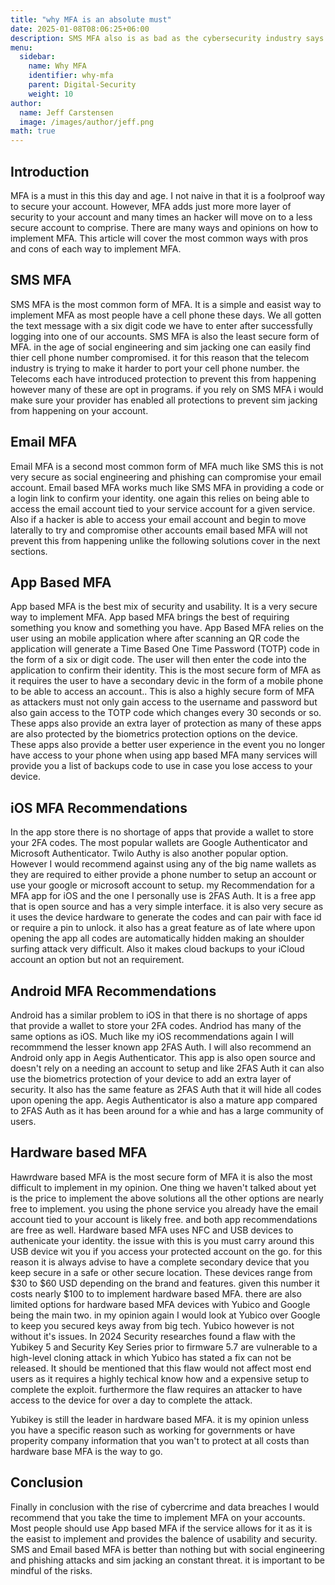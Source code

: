 ```yaml
---
title: "why MFA is an absolute must"
date: 2025-01-08T08:06:25+06:00
description: SMS MFA also is as bad as the cybersecurity industry says it is.
menu:
  sidebar:
    name: Why MFA
    identifier: why-mfa
    parent: Digital-Security
    weight: 10
author:
  name: Jeff Carstensen
  image: /images/author/jeff.png
math: true
---
```


## Introduction

MFA is a must in this this day and age. I not naive in that it is a foolproof way to secure your account. However, MFA adds just more more layer of security to your account and many times an hacker will move on to a less secure account to comprise.  There are many ways and opinions on how to implement MFA. This article will cover the most common ways with pros and cons of each way to implement MFA.

## SMS MFA

SMS MFA is the most common form of MFA. It is a simple and easist way to implement MFA as most people have a cell phone these days. We all gotten the text message with a six digit code we have to enter after successfully logging into one of our accounts. SMS MFA is also the least secure form of MFA. in the age of social engineering and sim jacking one can easily find thier cell phone number compromised. it for this reason that the telecom industry is trying to make it harder to port your cell phone number.  the Telecoms each have introduced protection to prevent this from happening however many of these are opt in programs. if you rely on SMS MFA i would make sure your provider has enabled all protections to prevent sim jacking from happening on your account.

## Email MFA

Email MFA is a second most common form of MFA much like SMS this is not very secure as social engineering and phishing can compromise your email account. Email based MFA works much like SMS MFA in providing a code or a login link to confirm your identity. one again this relies on being able to access the email account tied to your service account for a given service.  Also if a hacker is able to access your email account and begin to move laterally to try and compromise other accounts email based MFA will not prevent this from happening unlike the following solutions cover in the next sections.

## App Based MFA

App based MFA is the best mix of security and usability. It is a very secure way to implement MFA. App based MFA brings the best of requiring something you know and something you have.  App Based MFA relies on the user using an mobile application where after scanning an QR code the application will generate a Time Based One Time Password (TOTP) code in the form of a six or digit code.  The user will then enter the code into the application to confirm their identity. This is the most secure form of MFA as it requires the user to have a secondary devic in the form of a mobile phone to be able to access an account..  This is also a highly secure form of MFA as attackers must not only gain access to the username and password but also gain access to the TOTP code which changes every 30 seconds or so. These apps also provide an extra layer of protection as many of these apps are also protected by the biometrics protection options on the device. These apps also provide a better user experience in the event you no longer have access to your phone when using app based MFA many services will provide you a list of backups code to use in case you lose access to your device.

## iOS MFA Recommendations

In the app store there is no shortage of apps that provide a wallet to store your 2FA codes.  The most popular wallets are Google Authenticator and Microsoft Authenticator. Twilo Authy is also another popular option.  However I would recommend against using any of the big name wallets as they are required to either provide a phone number to setup an account or use your google or microsoft account to setup. my Recommendation for a MFA app for iOS and the one I personally use is 2FAS Auth. It is a free app that is open source and has a very simple interface. it is also very secure as it uses the device hardware to generate the codes and can pair with face id or require a pin to unlock. it also has a great feature as of late where upon opening the app all codes are automatically hidden making an shoulder surfing attack very difficult. Also it makes cloud backups to your iCloud account an option but not an requirement.


## Android MFA Recommendations

Android has a similar problem to iOS in that there is no shortage of apps that provide a wallet to store your 2FA codes.  Andriod has many of the same options as iOS. Much like my iOS recommendations again I will recommmend the lesser known app 2FAS Auth. I will also recommend an Android only app in Aegis Authenticator.  This app is also open source and doesn't rely on a needing an account to setup and like 2FAS Auth it can also use the biometrics protection of your device to add an extra layer of security. It also has the same feature as 2FAS Auth that it will hide all codes upon opening the app.  Aegis Authenticator is also a mature app compared to 2FAS Auth as it has been around for a whie and has a large community of users.

## Hardware based MFA

Hawrdware based MFA is the most secure form of MFA it is also the most difficult to implement in my opinion. One thing we haven't talked about yet is the price to implement the above solutions all the other options are nearly free to implement. you using the phone service you already have the email account tied to your account is likely free. and both app recommendations are free as well. Hardware based MFA uses NFC and USB devices to authenicate your identity. the issue with this is you must carry around this USB device wit you if you access your protected account on the go. for this reason it is always advise to have a complete secondary device that you keep secure in a safe or other secure location. These devices range from $30 to $60 USD depending on the brand and features. given this number it costs nearly $100 to to implement hardware based MFA.  there are also limited options for hardware based MFA devices with Yubico and Google being the main two. in my opinion again I would look at Yubico over Google to keep you secured keys away from big tech. Yubico however is not without it's issues. In 2024 Security researches found a flaw with the Yubikey 5 and Security Key Series prior to firmware 5.7 are  vulnerable to a high-level cloning attack in which Yubico has stated a fix can not be released. It should be mentioned that this flaw would not affect most end users as it requires a highly techical know how and a expensive setup to complete the exploit. furthermore the flaw requires an attacker to have access to the device for over a day to complete the attack.

Yubikey is still the leader in hardware based MFA. it is my opinion unless you have a specific reason such as working for governments or have properity company information that you wan't to protect at all costs than hardware base MFA is the way to go.

## Conclusion

Finally in conclusion with the rise of cybercrime and data breaches I would recommend that you take the time to implement MFA on your accounts. Most people should use App based MFA if the service allows for it as it is the easist to implement and provides the balence of usability and security. SMS and Email based MFA is better than nothing but with social engineering and phishing attacks and sim jacking an constant threat. it is important to be mindful of the risks.
